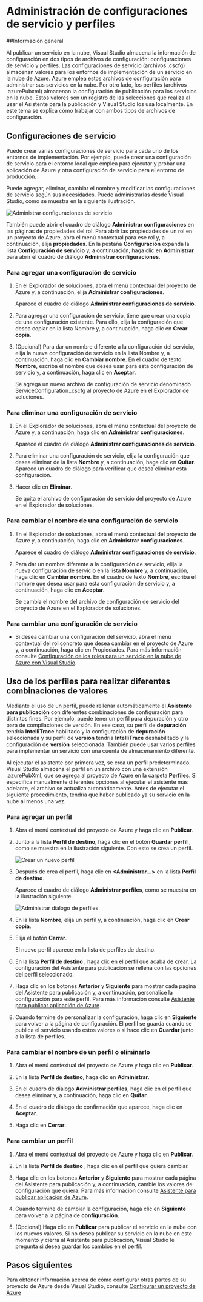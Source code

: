 <properties 
   pageTitle="Administración de configuraciones de servicio y perfiles"
	description="Aprenda a trabajar con las configuraciones de servicio y los archivos de configuración de perfiles que almacenan la configuración de los entornos de implementación y la configuración de publicación para los servicios en la nube."
	services="visual-studio-online"
	documentationCenter="na"
	authors="kempb"
	manager="douge"
	editor="tglee"/>
<tags 
   ms.service="multiple"
	ms.devlang="dotnet"
	ms.topic="article"
	ms.tgt_pltfrm="na"
	ms.workload="multiple"
	ms.date="08/13/2015"
	ms.author="kempb"/>

# Administración de configuraciones de servicio y perfiles

##Información general

Al publicar un servicio en la nube, Visual Studio almacena la información de configuración en dos tipos de archivos de configuración: configuraciones de servicio y perfiles. Las configuraciones de servicio (archivos .cscfg) almacenan valores para los entornos de implementación de un servicio en la nube de Azure. Azure emplea estos archivos de configuración para administrar sus servicios en la nube. Por otro lado, los perfiles (archivos .azurePubxml) almacenan la configuración de publicación para los servicios en la nube. Estos valores son un registro de las selecciones que realiza al usar el Asistente para la publicación y Visual Studio los usa localmente. En este tema se explica cómo trabajar con ambos tipos de archivos de configuración.

## Configuraciones de servicio

Puede crear varias configuraciones de servicio para cada uno de los entornos de implementación. Por ejemplo, puede crear una configuración de servicio para el entorno local que emplea para ejecutar y probar una aplicación de Azure y otra configuración de servicio para el entorno de producción.

Puede agregar, eliminar, cambiar el nombre y modificar las configuraciones de servicio según sus necesidades. Puede administrarlas desde Visual Studio, como se muestra en la siguiente ilustración.

![Administrar configuraciones de servicio](./media/vs-azure-tools-service-configurations-and-profiles-how-to-manage/manage-service-config.png)

También puede abrir el cuadro de diálogo **Administrar configuraciones** en las páginas de propiedades del rol. Para abrir las propiedades de un rol en un proyecto de Azure, abra el menú contextual para ese rol y, a continuación, elija **propiedades**. En la pestaña **Configuración** expanda la lista **Configuración de servicio** y, a continuación, haga clic en **Administrar** para abrir el cuadro de diálogo **Administrar configuraciones**.

### Para agregar una configuración de servicio

1. En el Explorador de soluciones, abra el menú contextual del proyecto de Azure y, a continuación, elija **Administrar configuraciones**. 

    Aparece el cuadro de diálogo **Administrar configuraciones de servicio**.

1. Para agregar una configuración de servicio, tiene que crear una copia de una configuración existente. Para ello, elija la configuración que desea copiar en la lista Nombre y, a continuación, haga clic en **Crear copia**.

1. (Opcional) Para dar un nombre diferente a la configuración del servicio, elija la nueva configuración de servicio en la lista Nombre y, a continuación, haga clic en **Cambiar nombre**. En el cuadro de texto **Nombre**, escriba el nombre que desea usar para esta configuración de servicio y, a continuación, haga clic en **Aceptar**.

    Se agrega un nuevo archivo de configuración de servicio denominado ServiceConfiguration.<New Name>.cscfg al proyecto de Azure en el Explorador de soluciones.


### Para eliminar una configuración de servicio

1. En el Explorador de soluciones, abra el menú contextual del proyecto de Azure y, a continuación, haga clic en **Administrar configuraciones**.
    
    Aparece el cuadro de diálogo **Administrar configuraciones de servicio**.

1. Para eliminar una configuración de servicio, elija la configuración que desea eliminar de la lista **Nombre** y, a continuación, haga clic en **Quitar**. Aparece un cuadro de diálogo para verificar que desea eliminar esta configuración.

1. Hacer clic en **Eliminar**.
 
     Se quita el archivo de configuración de servicio del proyecto de Azure en el Explorador de soluciones.


### Para cambiar el nombre de una configuración de servicio

1. En el Explorador de soluciones, abra el menú contextual del proyecto de Azure y, a continuación, haga clic en **Administrar configuraciones**.
 
    Aparece el cuadro de diálogo **Administrar configuraciones de servicio**.

1. Para dar un nombre diferente a la configuración de servicio, elija la nueva configuración de servicio en la lista **Nombre** y, a continuación, haga clic en **Cambiar nombre**. En el cuadro de texto **Nombre**, escriba el nombre que desea usar para esta configuración de servicio y, a continuación, haga clic en **Aceptar**.

    Se cambia el nombre del archivo de configuración de servicio del proyecto de Azure en el Explorador de soluciones.

### Para cambiar una configuración de servicio

- Si desea cambiar una configuración del servicio, abra el menú contextual del rol concreto que desea cambiar en el proyecto de Azure y, a continuación, haga clic en Propiedades. Para más información consulte [Configuración de los roles para un servicio en la nube de Azure con Visual Studio](https://msdn.microsoft.com/library/azure/hh369931.aspx).

## Uso de los perfiles para realizar diferentes combinaciones de valores

Mediante el uso de un perfil, puede rellenar automáticamente el **Asistente para publicación** con diferentes combinaciones de configuración para distintos fines. Por ejemplo, puede tener un perfil para depuración y otro para de compilaciones de versión. En ese caso, su perfil de **depuración** tendría **IntelliTrace** habilitado y la configuración de **depuración** seleccionada y su perfil de **versión** tendría **IntelliTrace** deshabilitado y la configuración de **versión** seleccionada. También puede usar varios perfiles para implementar un servicio con una cuenta de almacenamiento diferente.

Al ejecutar el asistente por primera vez, se crea un perfil predeterminado. Visual Studio almacena el perfil en un archivo con una extensión .azurePubXml, que se agrega al proyecto de Azure en la carpeta **Perfiles**. Si especifica manualmente diferentes opciones al ejecutar el asistente más adelante, el archivo se actualiza automáticamente. Antes de ejecutar el siguiente procedimiento, tendría que haber publicado ya su servicio en la nube al menos una vez.

### Para agregar un perfil

1. Abra el menú contextual del proyecto de Azure y haga clic en **Publicar**.

1. Junto a la lista **Perfil de destino**, haga clic en el botón **Guardar perfil** , como se muestra en la ilustración siguiente. Con esto se crea un perfil.

    ![Crear un nuevo perfil](./media/vs-azure-tools-service-configurations-and-profiles-how-to-manage/create-new-profile.png)

1. Después de crea el perfil, haga clic en **<Administrar...>** en la lista **Perfil de destino**.

    Aparece el cuadro de diálogo **Administrar perfiles**, como se muestra en la ilustración siguiente.

    ![Administrar diálogo de perfiles](./media/vs-azure-tools-service-configurations-and-profiles-how-to-manage/manage-profiles.png)

1. En la lista **Nombre**, elija un perfil y, a continuación, haga clic en **Crear copia**.

1. Elija el botón **Cerrar**.
 
    El nuevo perfil aparece en la lista de perfiles de destino.

1. En la lista **Perfil de destino** , haga clic en el perfil que acaba de crear. La configuración del Asistente para publicación se rellena con las opciones del perfil seleccionado.

1. Haga clic en los botones **Anterior** y **Siguiente** para mostrar cada página del Asistente para publicación y, a continuación, personalice la configuración para este perfil. Para más información consulte [Asistente para publicar aplicación de Azure](http://go.microsoft.com/fwlink/p/?LinkID=623085).

1. Cuando termine de personalizar la configuración, haga clic en **Siguiente** para volver a la página de configuración. El perfil se guarda cuando se publica el servicio usando estos valores o si hace clic en **Guardar** junto a la lista de perfiles.

### Para cambiar el nombre de un perfil o eliminarlo

1. Abra el menú contextual del proyecto de Azure y haga clic en **Publicar**.

1. En la lista **Perfil de destino**, haga clic en **Administrar**.

1. En el cuadro de diálogo **Administrar perfiles**, haga clic en el perfil que desea eliminar y, a continuación, haga clic en **Quitar**.

1. En el cuadro de diálogo de confirmación que aparece, haga clic en **Aceptar**.

1. Haga clic en **Cerrar**.

### Para cambiar un perfil

1. Abra el menú contextual del proyecto de Azure y haga clic en **Publicar**.

1. En la lista **Perfil de destino** , haga clic en el perfil que quiera cambiar.

1. Haga clic en los botones **Anterior** y **Siguiente** para mostrar cada página del Asistente para publicación y, a continuación, cambie los valores de configuración que quiera. Para más información consulte [Asistente para publicar aplicación de Azure](http://go.microsoft.com/fwlink/p/?LinkID=623085).

1. Cuando termine de cambiar la configuración, haga clic en **Siguiente** para volver a la página de **configuración**.

1. (Opcional) Haga clic en **Publicar** para publicar el servicio en la nube con los nuevos valores. Si no desea publicar su servicio en la nube en este momento y cierra al Asistente para publicación, Visual Studio le pregunta si desea guardar los cambios en el perfil.

## Pasos siguientes

Para obtener información acerca de cómo configurar otras partes de su proyecto de Azure desde Visual Studio, consulte [Configurar un proyecto de Azure](http://go.microsoft.com/fwlink/p/?LinkID=623075)

<!---HONumber=August15_HO9-->